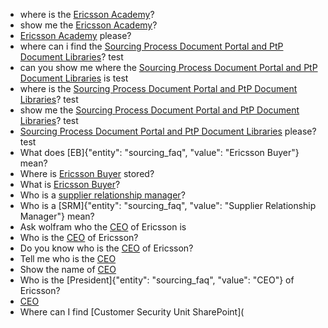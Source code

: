 - where is the  [Ericsson Academy](sourcing_faq)?
- show me the  [Ericsson Academy](sourcing_faq)?
- [Ericsson Academy](sourcing_faq)  please?
- where can i find the [Sourcing Process Document Portal and PtP Document Libraries](sourcing_faq)? test
- can you show me where the  [Sourcing Process Document Portal and PtP Document Libraries](sourcing_faq) is  test
- where is the  [Sourcing Process Document Portal and PtP Document Libraries](sourcing_faq)?  test
- show me the  [Sourcing Process Document Portal and PtP Document Libraries](sourcing_faq)? test
- [Sourcing Process Document Portal and PtP Document Libraries](sourcing_faq) please? test
- What does [EB]{"entity": "sourcing_faq", "value": "Ericsson Buyer"} mean?
- Where is [Ericsson Buyer](sourcing_faq) stored?
- What is [Ericsson Buyer](sourcing_faq)?
- Who is a [supplier relationship manager](sourcing_faq)?
- Who is a [SRM]{"entity": "sourcing_faq", "value": "Supplier Relationship Manager"} mean?
- Ask wolfram who the [CEO](sourcing_faq) of Ericsson is
- Who is the [CEO](sourcing_faq) of Ericsson?
- Do you know who is the [CEO](sourcing_faq) of Ericsson?
- Tell me who is the [CEO](sourcing_faq)
- Show the name of [CEO](sourcing_faq)
- Who is the [President]{"entity": "sourcing_faq", "value": "CEO"} of Ericsson?
- [CEO](sourcing_faq)
- Where can I find [Customer Security Unit SharePoint](
